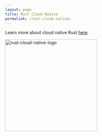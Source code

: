 ```yaml
---
layout: page
title: Rust Cloud Native
permalink: /rust-cloud-native/
---
```


Learn more about cloud native Rust [here](https://rust-cloud-native.github.io/).

<img src="https://raw.githubusercontent.com/rust-cloud-native/rust-cloud-native.github.io/main/docs/logo/rust-cloud-native-logo.png" alt="rust-cloud-native-logo" width="300px">

